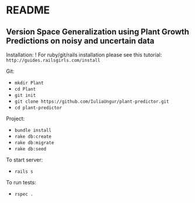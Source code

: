 # README

Version Space Generalization using Plant Growth Predictions on noisy and uncertain data
---------------------

Installation:
! For ruby/git/rails installation please see this tutorial: `http://guides.railsgirls.com/install`

Git:
* `mkdir Plant`
* `cd Plant`
* `git init`
* `git clone https://github.com/IuliaUngur/plant-predictor.git`
* `cd plant-predictor`

Project:
* `bundle install`
* `rake db:create`
* `rake db:migrate`
* `rake db:seed`

To start server:
* `rails s`

To run tests:
* `rspec .`
